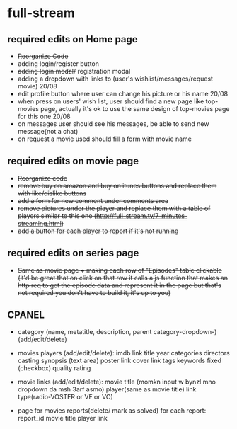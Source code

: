 # full-stream
## required edits on Home page
- ~~Reorganize Code~~
- ~~adding login/register button~~
- ~~adding login modal/~~ registration modal
- adding a dropdown with links to (user's wishlist/messages/request movie) 20/08
- edit profile button where user can change his picture or his name 20/08
- when press on users' wish list, user should find a new page like top-movies page,
    actually it's ok to use the same design of top-movies page for this one 20/08
- on messages user should see his messages, be able to send new message(not a chat)
- on request a movie used should fill a form with movie name

## required edits on movie page
- ~~Reorganize code~~
- ~~remove buy on amazon and buy on itunes buttons and replace them with like/dislike buttons~~
- ~~add a form for new comment under comments area~~
- ~~remove pictures under the player and replace them with a table of players similar to this one (http://full-stream.tv/7-minutes-streaming.html)~~
- ~~add a button for each player to report if it's not running~~

## required edits on series page
- ~~Same as movie page + making each row of "Episodes" table clickable (it'd be great that on click on that row it calls a js function that makes an http req to get the episode data and represent it in the page but that's not required you don't have to build it, it's up to you)~~

## CPANEL
- category (name, metatitle, description, parent category-dropdown-) (add/edit/delete)

- movies players (add/edit/delete):
  imdb link
  title
  year
  categories
  directors
  casting
  synopsis (text area)
  poster link
  cover link
  tags
  keywords
  fixed (checkbox)
  quality
  rating
 
- movie links (add/edit/delete):
    movie title (momkn input w bynzl mno dropdown da msh 3arf asmo)
    player(same as movie title)
    link
    type(radio-VOSTFR or VF or VO)
- page for movies reports(delete/ mark as solved) for each report:
    report_id
    movie title
    player
    link
 
 
  
    
    
    
    
    
   
 
